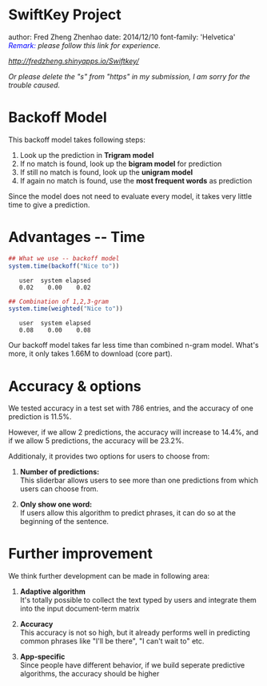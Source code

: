 SwiftKey Project
========================================================
author: Fred Zheng Zhenhao
date: 2014/12/10
font-family: 'Helvetica'
<font  color="blue"><i>Remark:</i></font> <i>please follow this link for experience.

http://fredzheng.shinyapps.io/Swiftkey/

Or  please delete the "s" from "https" in my submission, I am sorry for the trouble caused.</i>

Backoff Model
========================================================

This backoff model takes following steps:
  1. Look up the prediction in **Trigram model**
  2. If no match is found, look up the **bigram model** for prediction
  3. If still no match is found, look up the **unigram model**
  4. If again no match is found, use the **most frequent words** as prediction

Since the model does not need to evaluate every model, it takes very little time to give a prediction.

Advantages -- Time
========================================================




```r
## What we use -- backoff model
system.time(backoff("Nice to")) 
```

```
   user  system elapsed 
   0.02    0.00    0.02 
```

```r
## Combination of 1,2,3-gram
system.time(weighted("Nice to"))
```

```
   user  system elapsed 
   0.08    0.00    0.08 
```
Our backoff model takes far less time than combined n-gram model. What's more, it only takes 1.66M to download (core part). 


Accuracy & options
========================================================

We tested accuracy in a test set with 786 entries, and the accuracy of one prediction is 11.5%. 

However, if we allow 2 predictions, the accuracy will increase to 14.4%, and if we allow 5 predictions, the accuracy will be 23.2%.

Additionaly, it provides two options for users to choose from:
  
  1. **Number of predictions:**  
  This sliderbar allows users to see more than one predictions from which users can choose from.
  
  2. **Only show one word:**  
  If users allow this algorithm to predict phrases, it can do so at the beginning of the sentence. 

Further improvement
========================================================
We think further development can be made in following area:

  1. **Adaptive algorithm**  
  It's totally possible to collect the text typed by users and integrate them into the input document-term matrix
  
  2. **Accuracy**  
  This accuracy is not so high, but it already performs well in predicting common phrases like "I'll be there", "I can't wait to" etc.
  
  3. **App-specific**  
  Since people have different behavior, if we build seperate predictive algorithms, the accuracy should be higher
  
  
